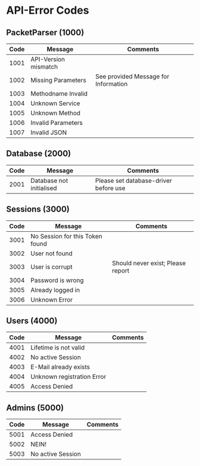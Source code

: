 # API-Error Codes

## PacketParser (1000)

| Code | Message | Comments |
| --- | --- | --- |
| 1001 | API-Version mismatch | |
| 1002 | Missing Parameters | See provided Message for Information |
| 1003 | Methodname Invalid | |
| 1004 | Unknown Service | |
| 1005 | Unknown Method | |
| 1006 | Invalid Parameters | |
| 1007 | Invalid JSON | |

## Database (2000)

| Code | Message | Comments |
| --- | --- | --- |
| 2001 | Database not initialised | Please set database-driver before use |

## Sessions (3000)

| Code | Message | Comments |
| --- | --- | --- |
| 3001 | No Session for this Token found | |
| 3002 | User not found | |
| 3003 | User is corrupt | Should never exist; Please report |
| 3004 | Password is wrong | |
| 3005 | Already logged in | |
| 3006 | Unknown Error | |

## Users (4000)

| Code | Message | Comments |
| --- | --- | --- |
| 4001 | Lifetime is not valid | |
| 4002 | No active Session | |
| 4003 | E-Mail already exists | |
| 4004 | Unknown registration Error | |
| 4005 | Access Denied | |

## Admins (5000)

| Code | Message | Comments |
| --- | --- | --- |
| 5001 | Access Denied | |
| 5002 | NEIN! | |
| 5003 | No active Session | |
